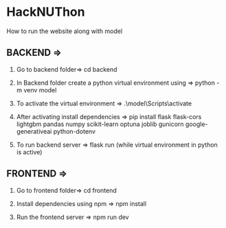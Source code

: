 # HackNUThon

How to run the website along with model

## BACKEND =>

1. Go to backend folder=>
cd backend

2. In Backend folder create a python virtual environment using =>
python -m venv model

3. To activate the virtual environment =>
.\model\Scripts\activate 

4. After activating install dependencies =>
pip install flask flask-cors lightgbm pandas numpy scikit-learn optuna joblib gunicorn google-generativeai python-dotenv

5. To run backend server =>
flask run
(while virtual environment in python is active)


## FRONTEND => 

1. Go to frontend folder=>
cd frontend

2. Install dependencies using npm =>
npm install

3. Run the frontend server =>
npm run dev
